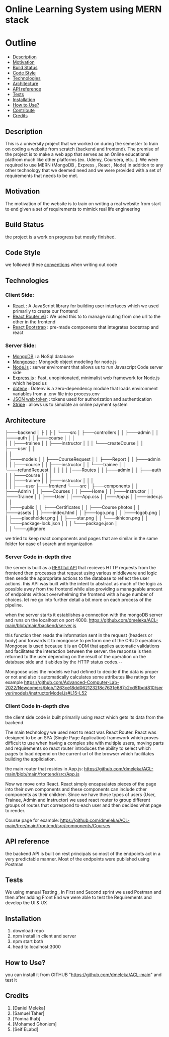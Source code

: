 # Online Learning System using MERN stack

# Outline

- [Description](#description)
- [Motivation](#motivation)
- [Build Status](#build-status)
- [Code Style](#code-style)
- [Technologies](#technologies)
- [Architecture](#architecture)
- [API reference](#api-reference)
- [Tests](#tests)
- [Installation](#installation)
- [How to Use?](#how-to-use)
- [Contribute](#contribute)
- [Credits](#credits)

## Description

This is a university project that we worked on during the semester to train on coding a website from scratch (backend and frontend).
The premise of the project is to make a web app that serves as an Online educational platfrom much like other platforms (ex. Udemy, Coursera, etc...).
We were required to use MERN (MongoDB , Express , React , Node) in addition to any other technology that we deemed need and we were provided with a set of requirements that needs to be met.

## Motivation

The motivation of the website is to train on writing a real website from start to end given a set of requirements to mimick real life engineering

## Build Status

the project is a work on progress but mostly finished.

## Code Style

we followed these [conventions](https://google.github.io/styleguide/jsguide.html) when writing out code

## Technologies

### Client Side:

- [React](https://reactjs.org/) : A JavaScript library for building user interfaces which we used primarliy to create our frontend
- [React Router v6](https://reactrouter.com/en/main) : We used this to to manage routing from one url to the other in the frontend
- [React Bootstrap](https://react-bootstrap.github.io/) : pre-made components that integrates bootstrap and react

### Server Side:

- [MongoDB](https://www.mongodb.com/) : a NoSql database
- [Mongoose](https://mongoosejs.com/) : Mongodb object modeling for node.js
- [Node.js](https://nodejs.org/en/) : server enviroment that allows us to run Javascript Code server side
- [Express.js](https://expressjs.com/) : Fast, unopinionated, minimalist web framework for Node.js which helped us
- [dotenv](https://www.npmjs.com/package/dotenv) : Dotenv is a zero-dependency module that loads environment variables from a .env file into process.env
- [JSON web token](https://jwt.io/) : tokens used for authorization and authentication
- [Stripe](https://stripe.com/) : allows us to simulate an online payment system

## Architecture

├───backend
│ ├
│ ├
│ └───src
│ ├───controllers
│ │ ├───admin
│ │ ├───auth
│ │ ├───course
│ │ │  
│ │ ├───trainee
│ │ ├───instructor
│ │ │ └───createCourse
│ │ ├───user
│ │  
│ │  
│ ├───models
│ │ ├───CourseRequest
│ │ ├───Report
│ │ ├───admin
│ │ ├───course
│ │ ├───instructor
│ │ └───trainee
│ │ └───refundRequest
│ │
│ │
│ │───Routes
│ │ ├───admin
│ │ ├───auth
│ │ ├───course
│ │ │  
│ │ ├───trainee
│ │ ├───instructor
│ │ │  
│ │ ├───user
├───frontend
└───src
│ ├───components
│ │ ├───Admin
│ │ ├───Courses
│ │ ├───Home
│ │ ├───Instructor
│ │ ├───Trainee
│ │ ├───User
│ │───App.css
│ │───App.js
│ │───index.js  
│ │  
│ ├───public
│ │ ├───Certificates
│ │ ├───Course photos
│ │ ├───assets
│ │ ├───index.html
│ │ ├───logo.png
│ │ ├───logob.png
│ │ ├───placeholder.png
│ │ ├───star.png
│ │ └───tkhicon.png
│ │  
│ └───package-lock.json
│ │
│ └───package.json
│  
│
│
└───.gitignore

we tried to keep react components and pages that are similar in the same folder for ease of search and organization

### Server Code in-depth dive

the server is built as a [RESTful API](https://restfulapi.net/) that recieves HTTP requests from the frontend then processes that request using various middleware and logic then sends the appropriate actions to the database to reflect the user actions. this API was built with the intent to abstract as much of the logic as possible away from the frontend while also providing a manageable amount of endpoints without overwhelming the frontend with a huge number of choices. let me go into further detail a bit more on each process of the pipeline.

when the server starts it establishes a connection with the mongoDB server and runs on the localhost on port 4000.
https://github.com/dmeleka/ACL-main/blob/main/backend/server.js

this function then reads the information sent in the request (headers or body) and forwards it to mongoose to perform one of the CRUD operations. Mongoose is used because it is an ODM that applies automatic validations and facilitates the interaction between the server. the response is then returned to the user depending on the result of the operation on the database side and it abides by the HTTP status codes.--

Mongoose uses the models we had defined to decide if the data is proper or not and also it automatically calculates some attributes like ratings for example
https://github.com/Advanced-Computer-Lab-2022/Newcomers/blob/1263ce18dd0621232f8c7631e687c2cd51bdd810/server/models/instructorModel.js#L15-L52

### Client Code in-depth dive

the client side code is built primarily using react which gets its data from the backend.

The main technology we used next to react was React Router. React was designed to be an SPA (Single Page Application) framework which proves difficult to use when having a complex site with multiple users, moving parts and requirements so react router introduces the ability to select which pages to load depend on the current url of the browser which facilitates building the appliciation.

the main router that resides in App.js:
https://github.com/dmeleka/ACL-main/blob/main/frontend/src/App.js

Now we move onto React. React simply encapsulates pieces of the page into their own components and these components can include other components as their children. Since we have these types of users (User, Trainee, Admin and Instructor) we used react router to group different groups of routes that correspond to each user and then decides what page to render.

Course page for example:
https://github.com/dmeleka/ACL-main/tree/main/frontend/src/components/Courses

## API reference

the backend API is built on rest principals so most of the endpoints act in a very predictable manner. Most of the endpoints were published using Postman

## Tests

We using manual Testing , In First and Second sprint we used Postman and then after adding Front End we were able to test the Requirements and develop the UI & UX

## Installation

1. download repo
2. npm install in client and server
3. npm start both
4. head to localhost:3000

## How to Use?

you can install it from GITHUB "https://github.com/dmeleka/ACL-main" and test it

## Credits

1. [Daniel Meleka]
2. [Samuel Taher]
3. [Yomna Ihab]
4. [Mohamed Ghoniem]
5. [Seif ELabd]
